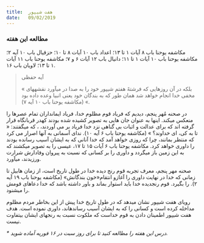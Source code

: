 ```yaml
---
title:  هفت شیپور
date:   09/02/2019
---
```


### مطالعه این هفته
مکاشفه یوحنا باب ۸ آیات ۱ تا ۱۳؛ اعداد باب ۱۰ آیات ۸ تا ۱۰؛ حزقیال باب ۱۰ آیه ۲؛ مکاشفه یوحنا باب ۱۰ آیات ۱ تا ۱۱؛ دانیال باب ۱۲ آیات ۶ و ۷؛ مکاشفه یوحنا باب ۱۱ آیات ۱ تا ۱۳؛ لاویان باب ۱۶.

> <p>آیه حفظی</p>
> « بلکه در آن روزهایی که فرشتهً هفتم شیپور خود را به صدا در میآورد نقشههای مخفی خدا انجام خواهد شد همان طور که به بندگان خود یعنی انبیا وعده داده بود » (مکاشفه یوحنا باب ۱۰ آیه ۷).

در صحنه مُهر پنجم، دیدیم که فریاد قوم مظلوم خدا، فریاد ایمانداران تمام عصرها را منعکس میکند. اینها به عنوان جان هایی به تصویر کشیده شده بودند کهدر قربانگاه قرار گرفته اند که برای عدالت و اثبات بی گناهی نزد خدا فریاد بر می آوردند، ، که میگفتند: « تا به کی، ای خداوند؟ » (مکاشفه یوحنا باب ۶ آیه ۱۰). ندای آسمانی به آنها اصرار می کرد که منتظر بمانند، چرا که روزی خواهد آمد که خدا آنانی که به ایشان آسیب رسانده بودند را داوری خواهد کرد. مکاشفه یوحنا باب ۶ آیات ۱۵ تا ۱۷، عیسی را به تصویر میکشند که به این زمین باز میگردد و داوری را بر کسانی که نسبت به پیروان وفادارش شرارت ورزیدند، میآورد. 

صحنه مهر پنجم، معرف تجربه قوم رنج دیده خدا در طول تاریخ است، از زمان هابیل تا زمانی که خدا در نهایت داوری را آغازو انتقام«خون بندگانش» (مکاشفه یوحنا باب ۱۹ آیه ۲). را بگیرد. قوم رنجدیده خدا باید استوار بماند و باور داشته باشد که خدا دعاهای قومش را میشنود.

رویای هفت شیپور نشان میدهد که در طول تاریخ خدا پیش از این بخاطر مردم مظلوم مداخله کرده است و کسانی را که به ایشان آسیب رساندهاند، داوری نموده است. هدف هفت شیپور اطمینان دادن به قوم خداست که ملکوت نسبت به رنجهای ایشان بیتفاوت نیست. 

_* درس این هفته را مطالعه کنید تا برای روز سبت در ۱۶ فوریه آماده شوید._